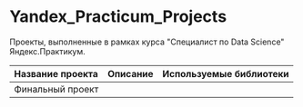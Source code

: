 # Yandex_Practicum_Projects
Проекты, выполненные в рамках курса "Специалист по Data Science" Яндекс.Практикум.

|Название проекта|Описание                   |Используемые библиотеки|
|:---------------|:-------|:----------------------|
|Финальный проект|







